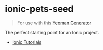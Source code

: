 ionic-pets-seed
==========================
> For use with this [Yeoman Generator](https://github.com/diegonetto/generator-ionic)

The perfect starting point for an Ionic project.

- [Ionic Tutorials](http://ionicframework.com/tutorials/)
